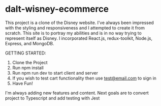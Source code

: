 # dalt-wisney-ecommerce

This project is a clone of the Disney website. I've always been impressed with the styling and responsiveness and I attempted to create it from scratch. This site is to portray my abilities and is in no way trying to represent itself as Disney. I incorporated React.js, redux-toolkit, Node.js, Express, and MongoDB.

GETTING STARTED: 
1. Clone the Project
2. Run npm install
3. Run npm run dev to start client and server
4. If you wish to test cart functionality then use test@email.com to sign in
5. Have Fun!

I'm always adding new features and content. Next goals are to convert project to Typescript and add testing with Jest

